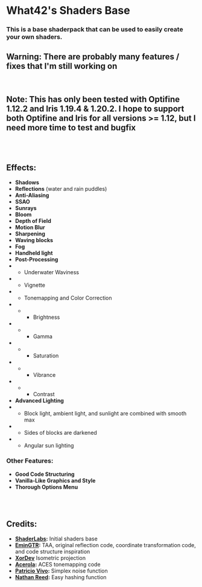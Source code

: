 # What42's Shaders Base

### This is a base shaderpack that can be used to easily create your own shaders.

## Warning: There are probably many features / fixes that I'm still working on

<br>

## Note: This has only been tested with Optifine 1.12.2 and Iris 1.19.4 & 1.20.2. I hope to support both Optifine and Iris for all versions >= 1.12, but I need more time to test and bugfix

<br>
<br>

## Effects:

- **Shadows**
- **Reflections** (water and rain puddles)
- **Anti-Aliasing**
- **SSAO**
- **Sunrays**
- **Bloom**
- **Depth of Field**
- **Motion Blur**
- **Sharpening**
- **Waving blocks**
- **Fog**
- **Handheld light**
- **Post-Processing**
- - Underwater Waviness
- - Vignette
- - Tonemapping and Color Correction
- - - Brightness
- - - Gamma
- - - Saturation
- - - Vibrance
- - - Contrast
- **Advanced Lighting**
- - Block light, ambient light, and sunlight are combined with smooth max
- - Sides of blocks are darkened
- - Angular sun lighting

### Other Features:
- **Good Code Structuring**
- **Vanilla-Like Graphics and Style**
- **Thorough Options Menu**

<br>
<br>

## Credits:

- **[ShaderLabs](https://wiki.shaderlabs.org/wiki/Getting_Started):** Initial shaders base
- **[EminGTR](https://modrinth.com/shader/complementary-reimagined):** TAA, original reflection code, coordinate transformation code, and code structure inspiration
- **[XorDev](https://github.com/XorDev/Ortho-Shaderpack/tree/master)** Isometric projection
- **[Acerola](https://github.com/GarrettGunnell/Minecraft-Shaders/blob/c1a6f5060dfd91ccac31e04fa529f2be4304a21a/shaders/final.fsh):** ACES tonemapping code
- **[Patricio Vivo](https://gist.github.com/patriciogonzalezvivo/670c22f3966e662d2f83):** Simplex noise function
- **[Nathan Reed](https://www.reedbeta.com/blog/hash-functions-for-gpu-rendering/):** Easy hashing function
